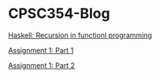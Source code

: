 # CPSC354-Blog

[Haskell: Recursion in functionl programming](https://github.com/rahapirzadeh/CPSC354-Blog/blob/master/Haskell:%20Recursion%20in%20Functional%20Programming.md)

[Assignment 1: Part 1](https://github.com/rahapirzadeh/CPSC354-Blog/blob/master/Assignment%201:%20Part%201.md)

[Assignment 1: Part 2](https://github.com/rahapirzadeh/CPSC354-Blog/blob/master/Assignment%201:%20Part%202.md)
